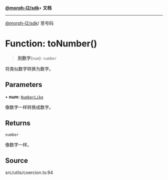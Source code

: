 [**@morph-l2/sdk**](../globals.md)• **文档**

***

[@morph-l2/sdk](../globals.md)/ 至号码

# Function: toNumber()

> **到数字**(`num`): `number`

将类似数字转换为数字。

## Parameters

• **num**: [`NumberLike`](../type-aliases/NumberLike.md)

像数字一样转换成数字。

## Returns

`number`

像数字一样。

## Source

src/utils/coercion.ts:94
